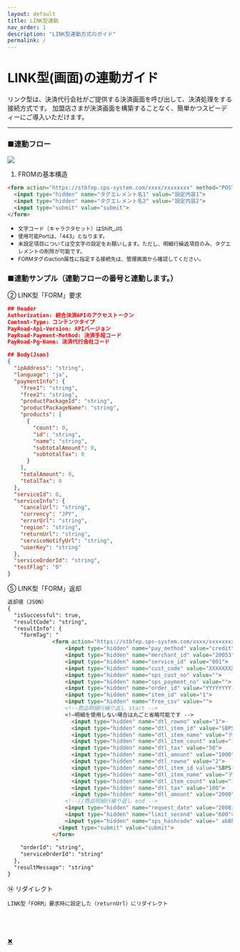 ```yaml
---
layout: default
title: LINK型連動
nav_order: 1
description: "LINK型連動方式のガイド"
permalink: /
---
```


# LINK型(画面)の連動ガイド

リンク型は、決済代行会社がご提供する決済画面を呼び出して、決済処理をする接続方式です。
加盟店さまが決済画面を構築することなく、簡単かつスピーディーにご導入いただけます。

<!-- [Get started now](#getting-started){: .btn .btn-primary .fs-5 .mb-4 .mb-md-0 .mr-2 } [View it on GitHub](https://github.com/pmarsceill/just-the-docs){: .btn .fs-5 .mb-4 .mb-md-0 } -->

---

<!-- ## Getting started
```markdown
Syntax highlighted code block

# Header 1
## Header 2
### Header 3

- Bulleted
- List

1. Numbered
2. List

**Bold** and _Italic_ and `Code` text

[Link](url) and ![Image](src)
```
### Dependencies

Just the Docs is built for [Jekyll](https://jekyllrb.com), a static site generator. View the [quick start guide](https://jekyllrb.com/docs/) for more information. Just the Docs requires no special plugins and can run on GitHub Pages' standard Jekyll compiler. The [Jekyll SEO Tag plugin](https://github.com/jekyll/jekyll-seo-tag) is included by default (no need to run any special installation) to inject SEO and open graph metadata on docs pages. For information on how to configure SEO and open graph metadata visit the [Jekyll SEO Tag usage guide](https://jekyll.github.io/jekyll-seo-tag/usage/). -->

### ■連動フロー

<span><a href="#"><img src="{{ site.baseurl }}/assets/images/link_flow.png" class="image mt-3"></a></span>

<!-- 1. サーバー側処理Add Just the Docs to your Jekyll site's `_config.yml` as a [remote theme](https://blog.github.com/2017-11-29-use-any-theme-with-github-pages/) -->
1. FROMの基本構造

```markdown
<form action="https://stbfep.sps-system.com/xxxx/xxxxxxxx" method="POST">
  <input type="hidden" name="タグエレメント名1" value="設定内容1">
  <input type="hidden" name="タグエレメント名2" value="設定内容2">
  <input type="submit" value="submit">
</form>
```
<ul>
  <li><small>文字コード（キャラクタセット）はShift_JIS</small></li>
  <li><small>使用可能Portは、「443」となります。</small></li>
  <li><small>未設定項目については空文字の設定をお願いします。ただし、明細行繰返項目のみ、タグエレメントの削除が可能です。</small></li>
  <li><small>FORMタグのaction属性に指定する接続先は、管理画面から確認してください。</small></li>
</ul>

### ■連動サンプル（連動フローの番号と連動します。）

② LINK型「FORM」要求
```json
## Header
Authorization: 統合決済APIのアクセストークン
Content-Type: コンテンツタイプ
PayRoad-Api-Version: APIバージョン
PayRoad-Payment-Method: 決済手段コード
PayRoad-Pg-Name: 決済代行会社コード

## Body(Json)
{
  "ipAddress": "string",
  "language": "ja",
  "paymentInfo": {
    "free1": "string",
    "free2": "string",
    "productPackageId": "string",
    "productPackageName": "string",
    "products": [
      {
        "count": 0,
        "id": "string",
        "name": "string",
        "subtotalAmount": 0,
        "subtotalTax": 0
      }
    ],
    "totalAmount": 0,
    "totalTax": 0
  },
  "serviceId": 0,
  "serviceInfo": {
    "cancelUrl": "string",
    "currency": "JPY",
    "errorUrl": "string",
    "region": "string",
    "returnUrl": "string",
    "serviceNotifyUrl": "string",
    "userKey": "string"
  },
  "serviceOrderId": "string",
  "testFlag": "0"
}
```
⑤ LINK型「FORM」返却
```markdown
返却値（JSON）
{
  "isSuccessful": true,
  "resultCode": "string",
  "resultInfo": {
    "formTag": "
              <form action="https://stbfep.sps-system.com/xxxx/xxxxxxxx" method="POST">
                  <input type="hidden" name="pay_method" value="credit">
                  <input type="hidden" name="merchant_id" value="20053">
                  <input type="hidden" name="service_id" value="001">
                  <input type="hidden" name="cust_code" value="XXXXXXXX-XXXX-XXXX-XXXX-XXXXXXXXXXXX">
                  <input type="hidden" name="sps_cust_no" value="">
                  <input type="hidden" name="sps_payment_no" value="">
                  <input type="hidden" name="order_id" value="YYYYYYYY-YYYY-YYYY-YYYY-YYYYYYYYYYYY">
                  <input type="hidden" name="item_id" value="1">
                  <input type="hidden" name="free_csv" value="">
                  <!--商品明細行繰り返し start -->
                  <!—明細を使用しない場合は丸ごと省略可能です -->
                    <input type="hidden" name="dtl_rowno" value="1">
                    <input type="hidden" name="dtl_item_id" value="SBPS-001">
                    <input type="hidden" name="dtl_item_name" value="テスト明細商品名1">
                    <input type="hidden" name="dtl_item_count" value="1">
                    <input type="hidden" name="dtl_tax" value="50">
                    <input type="hidden" name="dtl_amount" value="1000">
                    <input type="hidden" name="dtl_rowno" value="2">
                    <input type="hidden" name="dtl_item_id value="SBPS-002">
                    <input type="hidden" name="dtl_item_name" value="テスト明細商品名2">
                    <input type="hidden" name="dtl_item_count" value="1">
                    <input type="hidden" name="dtl_tax" value="100">
                    <input type="hidden" name="dtl_amount" value="2000">
                  <!--//商品明細行繰り返し end -->
                  <input type="hidden" name="request_date" value="20081015214001">
                  <input type="hidden" name="limit_second" value="600">
                  <input type="hidden" name="sps_hashcode" value=" ab8be32d9602530076219c3424122db77d5202bb"> 
                <input type="submit" value="submit">
              </form>
               "
    "orderId": "string",
    "serviceOrderId": "string"
  },
  "resultMessage": "string"
}
```
⑭ リダイレクト
```text
LINK型「FORM」要求時に設定した（returnUrl）にリダイレクト
```
<div class="modal">
　　<div class="bigimg"><img src="" alt=""></div>
　　<p class="close-btn"><a href="">✖</a></p>
</div>
<script type="text/javascript">
 $('span a').click(function() {
    var imgSrc = $(this).children().attr('src');
    $('.bigimg').children().attr('src', imgSrc);
    $('.modal').fadeIn();
    $('body,html').css('overflow-y', 'hidden');
    return false
  });

$('.close-btn').click(function() {
    $('.modal').fadeOut();
    $('body,html').css('overflow-y', 'visible');
    return false
  });
</script>
